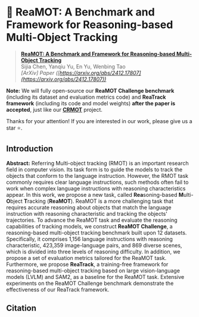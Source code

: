 # 🚀 ReaMOT: A Benchmark and Framework for Reasoning-based Multi-Object Tracking

> [**ReaMOT: A Benchmark and Framework for Reasoning-based Multi-Object Tracking**](https://arxiv.org/abs/2412.17807)            
> Sijia Chen, Yanqiu Yu, En Yu, Wenbing Tao                 
> *[ArXiv] Paper ([https://arxiv.org/abs/2412.17807](https://arxiv.org/abs/2412.17807))*           

**Note:** We will fully open-source our **ReaMOT Challenge benchmark** (including its dataset and evaluation metrics code) and **ReaTrack framework** (including its code and model weights) **after the paper is accepted**, just like our [**CRMOT**](https://github.com/chen-si-jia/CRMOT)  project.


Thanks for your attention! If you are interested in our work, please give us a star ⭐️.


## Introduction


**Abstract:** Referring Multi-object tracking (RMOT) is an important research field in computer vision. Its task form is to guide the models to track the objects that conform to the language instruction. However, the RMOT task commonly requires clear language instructions, such methods often fail to work when complex language instructions with reasoning characteristics appear. In this work, we propose a new task, called **Rea**soning-based **M**ulti-**O**bject **T**racking (**ReaMOT**). ReaMOT is a more challenging task that requires accurate reasoning about objects that match the language instruction with reasoning characteristic and tracking the objects' trajectories. To advance the ReaMOT task and evaluate the reasoning capabilities of tracking models, we construct **ReaMOT Challenge**, a reasoning-based multi-object tracking benchmark built upon 12 datasets. Specifically, it comprises 1,156 language instructions with reasoning characteristic, 423,359 image-language pairs, and 869 diverse scenes, which is divided into three levels of reasoning difficulty. In addition, we propose a set of evaluation metrics tailored for the ReaMOT task. Furthermore, we propose **ReaTrack**, a training-free framework for reasoning-based multi-object tracking based on large vision-language models (LVLM) and SAM2, as a baseline for the ReaMOT task. Extensive experiments on the ReaMOT Challenge benchmark demonstrate the effectiveness of our ReaTrack framework.



## Citation
```

```


